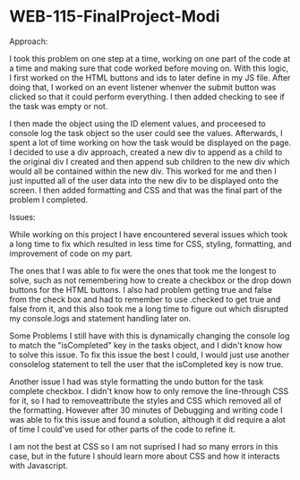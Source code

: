 # WEB-115-FinalProject-Modi



Approach:

I took this problem on one step at a time, working on one part of the code at a time and making sure that code worked before moving on. With this logic, I first worked on the HTML buttons and ids to later define in my JS file. After doing that, I worked on an event listener whenver the submit button was clicked so that it could perform everything. I then added checking to see if the task was empty or not.

I then made the object using the ID element values, and proceesed to console log the task object so the user could see the values. Afterwards, I spent a lot of time working on how the task would be displayed on the page. I decided to use a div approach, created a new div to append as a child to the original div I created and then append sub children to the new div which would all be contained within the new div. This worked for me and then I just inputted all of the user data into the new div to be displayed onto the screen. I then added formatting and CSS and that was the final part of the problem I completed.


Issues:

While working on this project I have encountered several issues which took a long time to fix which resulted in less time for CSS, styling, formatting, and improvement of code on my part.

The ones that I was able to fix were the ones that took me the longest to solve, such as not remembering how to create a checkbox or the drop down buttons for the HTML buttons.
I also had problem getting true and false from the check box and had to remember to use .checked to get true and false from it, and this also took me a long time to figure out which 
disrupted my console.logs and statement handling later on.

Some Problems I still have with this is dynamically changing the console log to match the "isCompleted" key in the tasks object, and I didn't know how to solve this issue. To fix this issue the best I could, I would just use another consolelog statement to tell the user that the isCompleted key is now true.

Another issue I had was style formatting the undo button for the task complete checkbox. I didn't know how to only remove the line-through CSS for it, so I had to removeattribute the styles and CSS which removed all of the formatting. However after 30 minutes of Debugging and writing code I was able to fix this issue and found a solution, although it did require a alot of time I could've used for other parts of the code to refine it.

I am not the best at CSS so I am not suprised I had so many errors in this case, but in the future I should learn more about CSS and how it interacts with Javascript.